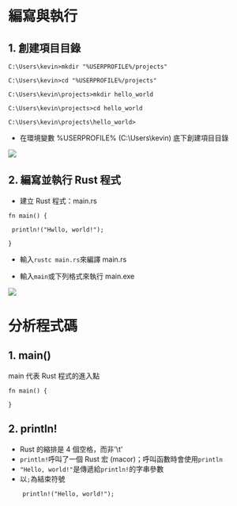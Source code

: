 # 編寫與執行
## 1. 創建項目目錄

```
C:\Users\kevin>mkdir "%USERPROFILE%/projects"

C:\Users\kevin>cd "%USERPROFILE%/projects"​

C:\Users\kevin\projects>mkdir hello_world

C:\Users\kevin\projects>cd hello_world

C:\Users\kevin\projects\hello_world>
```

* 在環境變數 %USERPROFILE% (C:\Users\kevin) 底下創建項目目錄

![](https://github.com/kevin823lin/sp108b/tree/master/FinalProject/src/2.1.png)

## 2. 編寫並執行 Rust 程式

* 建立 Rust 程式：main.rs
    
```
fn main() {

 println!("Hwllo, world!");

}
```
* 輸入`rustc main.rs`來編譯 main.rs
  
* 輸入`main`或下列格式來執行 main.exe
    

![](https://github.com/kevin823lin/sp108b/tree/master/FinalProject/src/2.2.png)

# ​分析程式碼
## 1. main()
main 代表 Rust 程式的進入點
```
fn main() {

}
```
## 2. println!
* Rust 的縮排是 4 個空格，而非'\t'
* `println!`呼叫了一個 Rust 宏 (macor)；呼叫函數時會使用`println`
* `"Hello, world!"`是傳遞給`println!`的字串參數
* 以`;`為結束符號
```
    println!("Hello, world!");
```